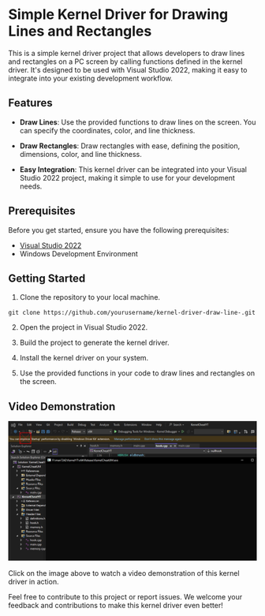 
# Simple Kernel Driver for Drawing Lines and Rectangles

This is a simple kernel driver project that allows developers to draw lines and rectangles on a PC screen by calling functions defined in the kernel driver. It's designed to be used with Visual Studio 2022, making it easy to integrate into your existing development workflow.

## Features

- **Draw Lines**: Use the provided functions to draw lines on the screen. You can specify the coordinates, color, and line thickness.

- **Draw Rectangles**: Draw rectangles with ease, defining the position, dimensions, color, and line thickness.

- **Easy Integration**: This kernel driver can be integrated into your Visual Studio 2022 project, making it simple to use for your development needs.

## Prerequisites

Before you get started, ensure you have the following prerequisites:

- [Visual Studio 2022](https://visualstudio.microsoft.com/downloads/)
- Windows Development Environment

## Getting Started

1. Clone the repository to your local machine.

```
git clone https://github.com/yourusername/kernel-driver-draw-line-.git
```

2. Open the project in Visual Studio 2022.

3. Build the project to generate the kernel driver.

4. Install the kernel driver on your system.

5. Use the provided functions in your code to draw lines and rectangles on the screen.

## Video Demonstration

[![Watch the video](capture.PNG)](https://share.vidyard.com/watch/bPTUMwwcKJrZBSB4Xid6ip?)

Click on the image above to watch a video demonstration of this kernel driver in action.

Feel free to contribute to this project or report issues. We welcome your feedback and contributions to make this kernel driver even better!
